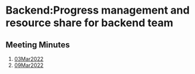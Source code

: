 # Backend:Progress management and resource share for backend team

## Meeting Minutes 
1. [03Mar2022](meeting_03Mar2022.md)
2. [09Mar2022](meeting_09Mar2022.md)
